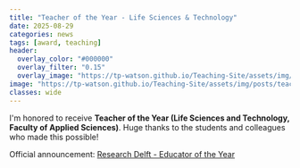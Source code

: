 ```yaml
---
title: "Teacher of the Year - Life Sciences & Technology"
date: 2025-08-29
categories: news
tags: [award, teaching]
header:
  overlay_color: "#000000"
  overlay_filter: "0.15"
  overlay_image: "https://tp-watson.github.io/Teaching-Site/assets/img/posts/teacher-of-the-year-2023.jpg?v=1"
image: "https://tp-watson.github.io/Teaching-Site/assets/img/posts/teacher-of-the-year-2023.jpg?v=1"
classes: wide
---
```


I'm honored to receive **Teacher of the Year (Life Sciences and Technology, Faculty of Applied Sciences)**.
Huge thanks to the students and colleagues who made this possible!

Official announcement:
[Research Delft - Educator of the Year](https://research.tudelft.nl/en/prizes/educator-of-the-year-life-science-and-technology)